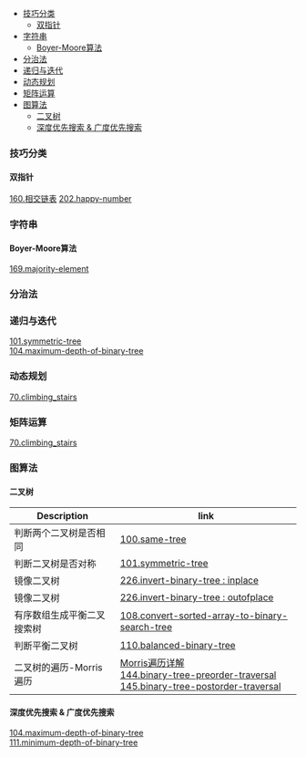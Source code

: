 - [技巧分类](#技巧分类)
  - [双指针](#双指针)
- [字符串](#字符串)
  - [Boyer-Moore算法](#boyer-moore算法)
- [分治法](#分治法)
- [递归与迭代](#递归与迭代)
- [动态规划](#动态规划)
- [矩阵运算](#矩阵运算)
- [图算法](#图算法)
  - [二叉树](#二叉树)
  - [深度优先搜索 \& 广度优先搜索](#深度优先搜索--广度优先搜索)


### 技巧分类
#### 双指针
[160.相交链表](https://leetcode.cn/problems/intersection-of-two-linked-lists/)
[202.happy-number](https://leetcode.cn/problems/happy-number/)

### 字符串
#### Boyer-Moore算法
[169.majority-element](https://leetcode.cn/problems/majority-element/)
### 分治法


### 递归与迭代
[101.symmetric-tree](https://leetcode.cn/problems/symmetric-tree/)  
[104.maximum-depth-of-binary-tree](https://leetcode.cn/submissions/detail/383877464/)  


### 动态规划
[70.climbing_stairs](https://leetcode.cn/problems/climbing-stairs/)

### 矩阵运算
[70.climbing_stairs](https://leetcode.cn/problems/climbing-stairs/)


### 图算法
#### 二叉树

| Description                | link                                                                                                                       |
| -------------------------- | -------------------------------------------------------------------------------------------------------------------------- |
| 判断两个二叉树是否相同     | [100.same-tree](https://leetcode.cn/problems/same-tree/)                                                                   |
| 判断二叉树是否对称         | [101.symmetric-tree](https://leetcode.cn/problems/symmetric-tree/)                                                         |
| 镜像二叉树                 | [226.invert-binary-tree : inplace](https://leetcode.cn/problems/er-cha-shu-de-jing-xiang-lcof/)                            |
| 镜像二叉树                 | [226.invert-binary-tree : outofplace](https://leetcode.cn/submissions/detail/383839466/)                                   |
| 有序数组生成平衡二叉搜索树 | [108.convert-sorted-array-to-binary-search-tree](https://leetcode.cn/problems/convert-sorted-array-to-binary-search-tree/) |
| 判断平衡二叉树             | [110.balanced-binary-tree](https://leetcode.cn/problems/balanced-binary-tree/)                                             |
| 二叉树的遍历-Morris遍历 | [Morris遍历详解](https://juejin.cn/post/7021341254457753631) <br> [144.binary-tree-preorder-traversal](https://leetcode.cn/problems/binary-tree-preorder-traversal/solution/er-cha-shu-de-qian-xu-bian-li-by-leetcode-solution/)  <br> [145.binary-tree-postorder-traversal](https://leetcode.cn/problems/binary-tree-postorder-traversal/solution/er-cha-shu-de-hou-xu-bian-li-by-leetcode-solution/) |

#### 深度优先搜索 & 广度优先搜索
[104.maximum-depth-of-binary-tree](https://leetcode.cn/problems/maximum-depth-of-binary-tree/)  
[111.minimum-depth-of-binary-tree](https://leetcode.cn/problems/minimum-depth-of-binary-tree/solution/er-cha-shu-de-zui-xiao-shen-du-by-leetcode-solutio/)